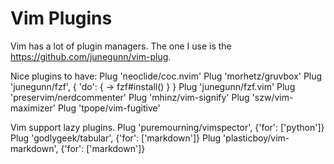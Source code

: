 # Vim Plugins

Vim has a lot of plugin managers.
The one I use is the https://github.com/junegunn/vim-plug. 

Nice plugins to have:
Plug 'neoclide/coc.nvim'
Plug 'morhetz/gruvbox'
Plug 'junegunn/fzf', { 'do': { -> fzf#install() } }
Plug 'junegunn/fzf.vim'
Plug 'preservim/nerdcommenter'
Plug 'mhinz/vim-signify'
Plug 'szw/vim-maximizer'
Plug 'tpope/vim-fugitive'

Vim support lazy plugins.
Plug 'puremourning/vimspector', {'for': ['python']}
Plug 'godlygeek/tabular', {'for': ['markdown']}
Plug 'plasticboy/vim-markdown', {'for': ['markdown']}

